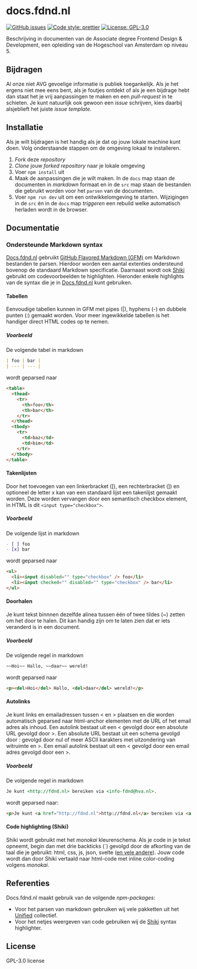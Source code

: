 # docs.fdnd.nl

[![GitHub issues](https://img.shields.io/github/issues/fdnd/docs.svg?style=flat-square)](https://github.com/fdnd/docs/issues)
[![Code style: prettier](https://img.shields.io/badge/code_style-prettier-ff69b4.svg?style=flat-square)](https://github.com/prettier/prettier)
[![License: GPL-3.0](https://img.shields.io/github/license/fdnd/docs.svg?style=flat-square)](https://github.com/fdnd/docs/blob/main/LICENSE)

Beschrijving in documenten van de Associate degree Frontend Design & Development,
een opleiding van de Hogeschool van Amsterdam op niveau 5.

## Bijdragen

Al onze niet AVG gevoelige informatie is publiek toegankelijk. Als je het ergens niet mee eens bent, als je foutjes ontdekt of als je een bijdrage hebt dan staat het je vrij aanpassingen te maken en een _pull-request_ in te schieten. Je kunt natuurlijk ook gewoon een _issue_ schrijven, kies daarbij alsjeblieft het juiste
_issue template_.

## Installatie

Als je wilt bijdragen is het handig als je dat op jouw lokale machine kunt doen. Volg onderstaande stappen om de omgeving lokaal te installeren.

1. _Fork_ deze _repository_
2. _Clone_ jouw _forked_ _repository_ naar je lokale omgeving
3. Voer `npm install` uit
4. Maak de aanpassingen die je wilt maken. In de `docs` map staan de documenten in _markdown_ formaat en in de `src` map staan de bestanden die gebruikt worden voor het `parsen` van de documenten.
5. Voer `npm run dev` uit om een ontwikkelomgeving te starten. Wijzigingen in de `src` én in de `docs` map _triggeren_ een rebuild welke automatisch herladen wordt in de browser.

## Documentatie

### Ondersteunde Markdown syntax

[Docs.fdnd.nl](https://docs.fdnd.nl) gebruikt [GitHub Flavored Markdown (GFM)](https://github.github.com/gfm/) om Markdown bestanden te parsen. Hierdoor worden een aantal extenties ondersteund bovenop de standaard Markdown specificatie. Daarnaast wordt ook [Shiki](https://shiki.matsu.io/) gebruikt om codevoorbeelden te highlighten. Hieronder enkele highlights van de syntax die je in [Docs.fdnd.nl](https://docs.fdnd.nl) kunt gebruiken.

#### Tabellen

Eenvoudige tabellen kunnen in GFM met pipes (|), hyphens (-) en dubbele punten (:) gemaakt worden. Voor meer ingewikkelde tabellen is het handiger direct HTML codes op te nemen.

##### Voorbeeld

De volgende tabel in markdown

```md
| foo | bar |
| --- | --- |
```

wordt geparsed naar

```html
<table>
  <thead>
    <tr>
      <th>foo</th>
      <th>bar</th>
    </tr>
  </thead>
  <tbody>
    <tr>
      <td>baz</td>
      <td>bim</td>
    </tr>
  </tbody>
</table>
```

#### Takenlijsten

Door het toevoegen van een linkerbracket ([), een rechterbracket (]) en optioneel de letter x kan van een standaard lijst een takenlijst gemaakt worden. Deze worden vervangen door een semantisch checkbox element, in HTML is dit `<input type="checkbox">`.

##### Voorbeeld

De volgende lijst in markdown

```md
- [ ] foo
- [x] bar
```

wordt geparsed naar

```html
<ul>
  <li><input disabled="" type="checkbox" /> foo</li>
  <li><input checked="" disabled="" type="checkbox" /> bar</li>
</ul>
```

#### Doorhalen

Je kunt tekst binnnen dezelfde alinea tussen één of twee tildes (~) zetten om het door te halen. Dit kan handig zijn om te laten zien dat er iets veranderd is in een document.

##### Voorbeeld

De volgende regel in markdown

```md
~~Hoi~~ Hallo, ~~daar~~ wereld!
```

wordt geparsed naar

```html
<p><del>Hoi</del> Hallo, <del>daar</del> wereld!</p>
```

#### Autolinks

Je kunt links en emailadressen tussen < en > plaatsen en die worden automatisch geparsed naar html-anchor elementen met de URL of het email adres als inhoud. Een autolink bestaat uit een < gevolgd door een absolute URL gevolgd door >. Een absolute URL bestaat uit een schema gevolgd door : gevolgd door nul of meer ASCII karakters met uitzondering van witruimte en >. Een email autolink bestaat uit een < gevolgd door een email adres gevolgd door een >.

##### Voorbeeld

De volgende regel in markdown

```md
Je kunt <http://fdnd.nl> bereiken via <info-fdnd@hva.nl>.
```

wordt geparsed naar:

```html
<p>Je kunt <a href="http://fdnd.nl">http://fdnd.nl</a> bereiken via <a href="mailto:info-fdnd@hva.nl">info-fdnd@hva.nl</a></p>
```

#### Code highlighting (Shiki)

Shiki wordt gebruikt met het _monokai_ kleurenschema. Als je code in je tekst opneemt, begin dan met drie backticks (`) gevolgd door de afkorting van de taal die je gebruikt: html, css, js, json, svelte ([en vele andere](https://github.com/shikijs/shiki/blob/main/docs/languages.md)). Jouw code wordt dan door Shiki vertaald naar html-code met inline color-coding volgens _monokai_.

## Referenties

Docs.fdnd.nl maakt gebruik van de volgende _npm-packages_:

- Voor het parsen van markdown gebruiken wij vele pakketten uit het [Unified](https://unifiedjs.com/) collectief.
- Voor het netjes weergeven van code gebruiken wij de [Shiki](https://shiki.matsu.io/) syntax highlighter.

## License

GPL-3.0 license

